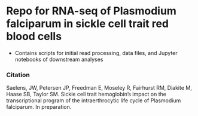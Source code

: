 # Repo for RNA-seq of Plasmodium falciparum in sickle cell trait red blood cells

- Contains scripts for initial read processing, data files, and Jupyter notebooks of downstream analyses

### Citation
Saelens, JW, Petersen JP, Freedman E, Moseley R, Fairhurst RM, Diakite M, Haase SB, Taylor SM. Sickle cell trait hemoglobin’s impact on the transcriptional program of the intraerthrocytic life cycle of Plasmodium falciparum. In preparation.

